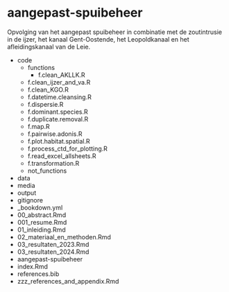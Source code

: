 # aangepast-spuibeheer
Opvolging van het aangepast spuibeheer in combinatie met de zoutintrusie in de ijzer, het kanaal Gent-Oostende, het Leopoldkanaal en het afleidingskanaal van de Leie.
* code
	* functions
		* f.clean_AKLLK.R
    * f.clean_ijzer_and_va.R
    * f.clean_KGO.R
    * f.datetime.cleansing.R
    * f.dispersie.R
    * f.dominant.species.R
    * f.duplicate.removal.R
    * f.map.R
    * f.pairwise.adonis.R
    * f.plot.habitat.spatial.R
    * f.process_ctd_for_plotting.R
    * f.read_excel_allsheets.R
    * f.transformation.R
	* not_functions
* data
* media
* output
* gitignore
* _bookdown.yml
* 00_abstract.Rmd
* 001_resume.Rmd
* 01_inleiding.Rmd
* 02_materiaal_en_methoden.Rmd
* 03_resultaten_2023.Rmd
* 03_resultaten_2024.Rmd
* aangepast-spuibeheer
* index.Rmd
* references.bib
* zzz_references_and_appendix.Rmd
